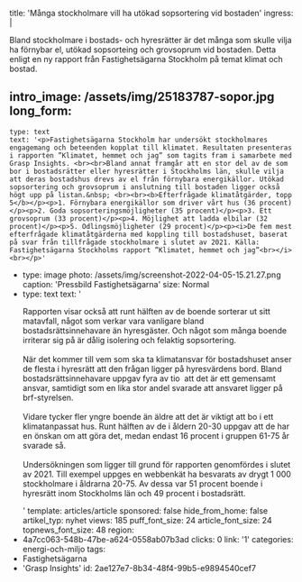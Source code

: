 title: 'Många stockholmare vill ha utökad sopsortering vid bostaden'
ingress: |
  <p>Bland stockholmare i bostads- och hyresrätter är det många som skulle vilja ha förnybar el, utökad sopsorteing och grovsoprum vid bostaden. Detta enligt en ny rapport från Fastighetsägarna Stockholm på temat klimat och bostad.
  </p>
  
intro_image: /assets/img/25183787-sopor.jpg
long_form:
  -
    type: text
    text: '<p>Fastighetsägarna Stockholm har undersökt stockholmares engagemang och beteenden kopplat till klimatet. Resultaten presenteras i rapporten ”Klimatet, hemmet och jag” som tagits fram i samarbete med Grasp Insights. <br><br>Bland annat framgår att en stor del av de som bor i bostadsrätter eller hyresrätter i Stockholms län, skulle vilja att deras bostadshus drevs av el från förnybara energikällor. Utökad sopsortering och grovsoprum i anslutning till bostaden ligger också högt upp på listan.&nbsp; <br><br><b>Efterfrågade klimatåtgärder, topp 5</b></p><p>1. Förnybara energikällor som driver vårt hus (36 procent)</p><p>2. Goda sopsorteringsmöjligheter (35 procent)</p><p>3. Ett grovsoprum (33 procent)</p><p>4. Möjlighet att ladda elbilar (32 procent)</p><p>5. Odlingsmöjligheter (29 procent)</p><p><i>De fem mest efterfrågade klimatåtgärderna med koppling till bostadshuset, baserat på svar från tillfrågade stockholmare i slutet av 2021. Källa: Fastighetsägarna Stockholms rapport ”Klimatet, hemmet och jag”<br></i><br></p>'
  -
    type: image
    photo: /assets/img/screenshot-2022-04-05-15.21.27.png
    caption: 'Pressbild Fastighetsägarna'
    size: Normal
  -
    type: text
    text: '<p>Rapporten visar också att runt hälften av de boende sorterar ut sitt matavfall, något som verkar vara vanligare bland bostadsrättsinnehavare än hyresgäster. Och något som många boende irriterar sig på är dålig isolering och felaktig sopsortering. <br><br>När det kommer till vem som ska ta klimatansvar för bostadshuset anser de flesta i hyresrätt att den frågan ligger på hyresvärdens bord. Bland bostadsrättsinnehavare uppgav fyra av tio&nbsp; att det är ett gemensamt ansvar, samtidigt som en lika stor andel svarade att ansvaret ligger på brf-styrelsen. <br><br>Vidare tycker fler yngre boende än äldre att det är viktigt att bo i ett klimatanpassat hus. Runt hälften av de i åldern 20-30 uppgav att de har en önskan om att göra det, medan endast 16 procent i gruppen 61-75 år svarade så.&nbsp;<br><br>Undersökningen som ligger till grund för rapporten genomfördes i slutet av 2021. Till exempel uppges en webbenkät ha besvarats av drygt 1 000 stockholmare i åldrarna 20-75. Av dessa var 51 procent boende i hyresrätt inom Stockholms län och 49 procent i bostadsrätt.&nbsp;</p>'
template: articles/article
sponsored: false
hide_from_home: false
artikel_typ: nyhet
views: 185
puff_font_size: 24
article_font_size: 24
topnews_font_size: 48
region:
  - 4a7cc063-548b-47be-a624-0558ab07b3ad
clicks: 0
link: '1'
categories: energi-och-miljo
tags:
  - Fastighetsägarna
  - 'Grasp Insights'
id: 2ae127e7-8b34-48f4-99b5-e9894540cef7

